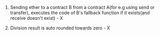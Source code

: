 1. Sending ether to a contract B from a contract A(for e.g using send or transfer), executes the code of B's fallback function if it exists(and receive doesn't exist) - X

2. Division result is auto rounded towards zero - X
